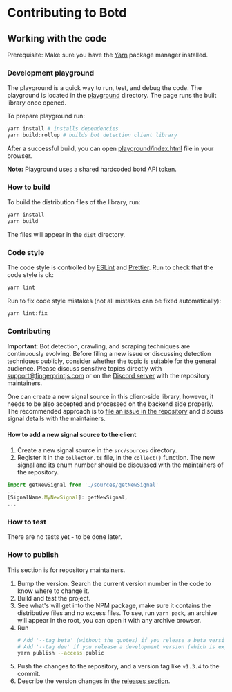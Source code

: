 # Contributing to Botd

## Working with the code

Prerequisite: Make sure you have the [Yarn](https://yarnpkg.com) package manager installed.

### Development playground

The playground is a quick way to run, test, and debug the code. The playground is located in the [playground](playground) directory. The page runs the built library once opened.

To prepare playground run:
```bash
yarn install # installs dependencies
yarn build:rollup # builds bot detection client library
```
After a successful build, you can open [playground/index.html](playground/index.html) file in your browser.

**Note:** Playground uses a shared hardcoded botd API token.

### How to build

To build the distribution files of the library, run:

```bash
yarn install
yarn build
```

The files will appear in the `dist` directory.

### Code style

The code style is controlled by [ESLint](https://eslint.org) and [Prettier](https://prettier.io).
Run to check that the code style is ok:

```bash
yarn lint
```

Run to fix code style mistakes (not all mistakes can be fixed automatically):

```bash
yarn lint:fix
```

### Contributing
**Important**: Bot detection, crawling, and scraping techniques are continuously evolving. Before filing a new issue or discussing detection techniques publicly, consider whether the topic is suitable for the general audience. Please discuss sensitive topics directly with [support@fingerprintjs.com](mailto:support@fingerprintjs.com) or on the [Discord server](https://discord.gg/39EpE2neBg) with the repository maintainers.

One can create a new signal source in this client-side library, however, it needs to be also accepted and processed on the backend side properly. The recommended approach is to  [file an issue in the repository](https://github.com/fingerprintjs/botd/issues) and discuss signal details with the maintainers.

#### How to add a new signal source to the client
1. Create a new signal source in the `src/sources` directory.
2. Register it in the `collector.ts` file, in the `collect()` function. The new signal and its enum number should be discussed with the maintainers of the repository.
```ts
import getNewSignal from './sources/getNewSignal'
...
[SignalName.MyNewSignal]: getNewSignal,
...
```

### How to test
There are no tests yet - to be done later.

### How to publish

This section is for repository maintainers.

1. Bump the version. Search the current version number in the code to know where to change it.
2. Build and test the project.
3. See what's will get into the NPM package, make sure it contains the distributive files and no excess files.
    To see, run `yarn pack`, an archive will appear in the root, you can open it with any archive browser.
4. Run
    ```bash
    # Add '--tag beta' (without the quotes) if you release a beta version
    # Add '--tag dev' if you release a development version (which is expected to get new features)
    yarn publish --access public
    ```
5. Push the changes to the repository, and a version tag like `v1.3.4` to the commit.
6. Describe the version changes in the [releases section](https://github.com/fingerprintjs/botd/releases).